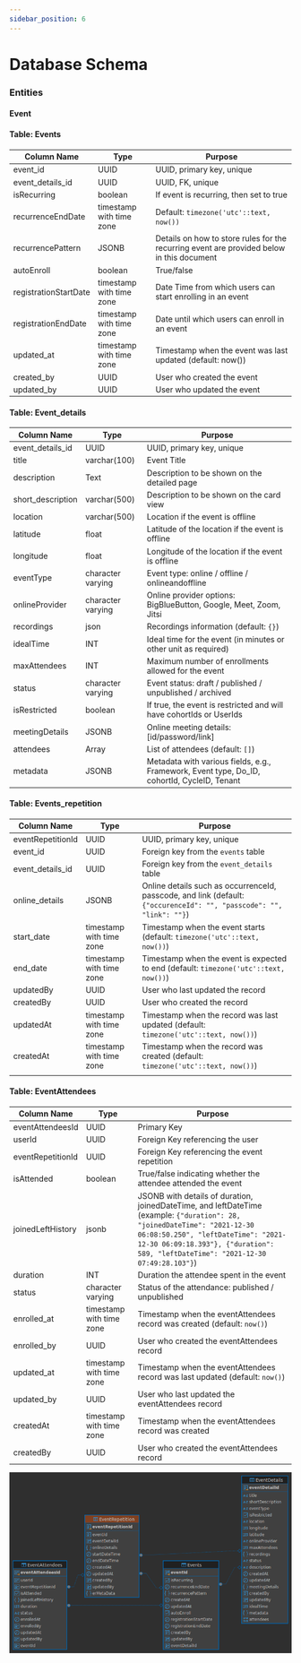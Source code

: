 ```yaml
---
sidebar_position: 6
---
```


# Database Schema

### Entities

#### Event

#### Table: Events

| Column Name           | Type                     | Purpose                                                                                   |
| --------------------- | ------------------------ | ----------------------------------------------------------------------------------------- |
| event_id              | UUID                     | UUID, primary key, unique                                                                 |
| event_details_id      | UUID                     | UUID, FK, unique                                                                          |
| isRecurring           | boolean                  | If event is recurring, then set to true                                                   |
| recurrenceEndDate     | timestamp with time zone | Default: `timezone('utc'::text, now())`                                                   |
| recurrencePattern     | JSONB                    | Details on how to store rules for the recurring event are provided below in this document |
| autoEnroll            | boolean                  | True/false                                                                                |
| registrationStartDate | timestamp with time zone | Date Time from which users can start enrolling in an event                                |
| registrationEndDate   | timestamp with time zone | Date until which users can enroll in an event                                             |
| updated_at            | timestamp with time zone | Timestamp when the event was last updated (default: now())                                |
| created_by            | UUID                     | User who created the event                                                                |
| updated_by            | UUID                     | User who updated the event                                                                |

#### Table: Event_details

| Column Name       | Type              | Purpose                                                                                     |
| ----------------- | ----------------- | ------------------------------------------------------------------------------------------- |
| event_details_id  | UUID              | UUID, primary key, unique                                                                   |
| title             | varchar(100)      | Event Title                                                                                 |
| description       | Text              | Description to be shown on the detailed page                                                |
| short_description | varchar(500)      | Description to be shown on the card view                                                    |
| location          | varchar(500)      | Location if the event is offline                                                            |
| latitude          | float             | Latitude of the location if the event is offline                                            |
| longitude         | float             | Longitude of the location if the event is offline                                           |
| eventType         | character varying | Event type: online / offline / onlineandoffline                                             |
| onlineProvider    | character varying | Online provider options: BigBlueButton, Google, Meet, Zoom, Jitsi                           |
| recordings        | json              | Recordings information (default: `{}`)                                                      |
| idealTime         | INT               | Ideal time for the event (in minutes or other unit as required)                             |
| maxAttendees      | INT               | Maximum number of enrollments allowed for the event                                         |
| status            | character varying | Event status: draft / published / unpublished / archived                                    |
| isRestricted      | boolean           | If true, the event is restricted and will have cohortIds or UserIds                         |
| meetingDetails    | JSONB             | Online meeting details: [id/password/link]                                                  |
| attendees         | Array             | List of attendees (default: `[]`)                                                           |
| metadata          | JSONB             | Metadata with various fields, e.g., Framework, Event type, Do_ID, cohortId, CycleID, Tenant |

#### Table: Events_repetition

| Column Name       | Type                     | Purpose                                                                                                              |
| ----------------- | ------------------------ | -------------------------------------------------------------------------------------------------------------------- |
| eventRepetitionId | UUID                     | UUID, primary key, unique                                                                                            |
| event_id          | UUID                     | Foreign key from the `events` table                                                                                  |
| event_details_id  | UUID                     | Foreign key from the `event_details` table                                                                           |
| online_details    | JSONB                    | Online details such as occurrenceId, passcode, and link (default: `{"occurenceId": "", "passcode": "", "link": ""}`) |
| start_date        | timestamp with time zone | Timestamp when the event starts (default: `timezone('utc'::text, now())`)                                            |
| end_date          | timestamp with time zone | Timestamp when the event is expected to end (default: `timezone('utc'::text, now())`)                                |
| updatedBy         | UUID                     | User who last updated the record                                                                                     |
| createdBy         | UUID                     | User who created the record                                                                                          |
| updatedAt         | timestamp with time zone | Timestamp when the record was last updated (default: `timezone('utc'::text, now())`)                                 |
| createdAt         | timestamp with time zone | Timestamp when the record was created (default: `timezone('utc'::text, now())`)                                      |
|                   |

#### Table: EventAttendees

| Column Name       | Type                     | Purpose                                                                                                                                                                                                                                              |
| ----------------- | ------------------------ | ---------------------------------------------------------------------------------------------------------------------------------------------------------------------------------------------------------------------------------------------------- |
| eventAttendeesId  | UUID                     | Primary Key                                                                                                                                                                                                                                          |
| userId            | UUID                     | Foreign Key referencing the user                                                                                                                                                                                                                     |
| eventRepetitionId | UUID                     | Foreign Key referencing the event repetition                                                                                                                                                                                                         |
| isAttended        | boolean                  | True/false indicating whether the attendee attended the event                                                                                                                                                                                        |
| joinedLeftHistory | jsonb                    | JSONB with details of duration, joinedDateTime, and leftDateTime (example: `{"duration": 28, "joinedDateTime": "2021-12-30 06:08:50.250", "leftDateTime": "2021-12-30 06:09:18.393"}, {"duration": 589, "leftDateTime": "2021-12-30 07:49:28.103"}`) |
| duration          | INT                      | Duration the attendee spent in the event                                                                                                                                                                                                             |
| status            | character varying        | Status of the attendance: published / unpublished                                                                                                                                                                                                    |
| enrolled_at       | timestamp with time zone | Timestamp when the eventAttendees record was created (default: `now()`)                                                                                                                                                                              |
| enrolled_by       | UUID                     | User who created the eventAttendees record                                                                                                                                                                                                           |
| updated_at        | timestamp with time zone | Timestamp when the eventAttendees record was last updated (default: `now()`)                                                                                                                                                                         |
| updated_by        | UUID                     | User who last updated the eventAttendees record                                                                                                                                                                                                      |
| createdAt         | timestamp with time zone | Timestamp when the eventAttendees record was created                                                                                                                                                                                                 |
| createdBy         | UUID                     | User who created the eventAttendees record                                                                                                                                                                                                           |

![NotificationLogs](assets/events_public_EventRepetition.png)
